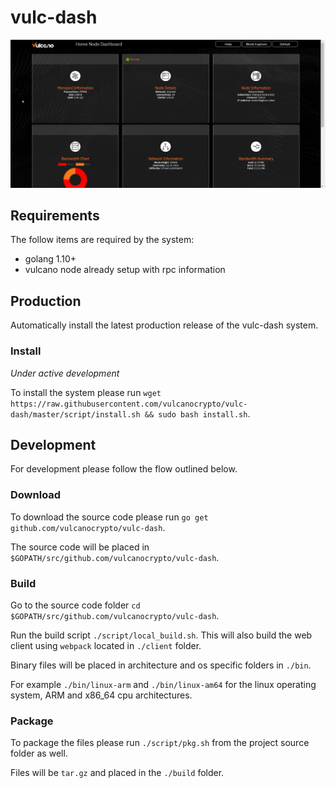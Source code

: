 # vulc-dash

![Vulcano Home Node Dashboard](/client/src/img/screenshot.png?raw=true "Vulcano Home Node Dashboard")

## Requirements
The follow items are required by the system:
- golang 1.10+
- vulcano node already setup with rpc information


## Production
Automatically install the latest production release of the vulc-dash system.

### Install
_Under active development_

To install the system please run `wget https://raw.githubusercontent.com/vulcanocrypto/vulc-dash/master/script/install.sh && sudo bash install.sh`.


## Development
For development please follow the flow outlined below.

### Download
To download the source code please run `go get github.com/vulcanocrypto/vulc-dash`.  

The source code will be placed in `$GOPATH/src/github.com/vulcanocrypto/vulc-dash`.

### Build
Go to the source code folder `cd $GOPATH/src/github.com/vulcanocrypto/vulc-dash`.

Run the build script `./script/local_build.sh`.  This will also build the web client using `webpack` located in `./client` folder.

Binary files will be placed in architecture and os specific folders in `./bin`.  

For example `./bin/linux-arm` and `./bin/linux-am64` for the linux operating system, ARM and x86_64 cpu architectures.

### Package
To package the files please run `./script/pkg.sh` from the project source folder as well.

Files will be `tar.gz` and placed in the `./build` folder.

